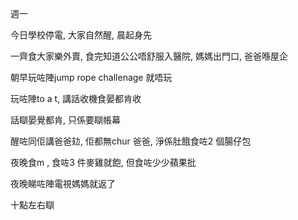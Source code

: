 週一

今日學校停電, 大家自然醒, 晨起身先

一齊食大家樂外賣, 食完知道公公唔舒服入醫院, 媽媽出門口, 爸爸喺屋企

朝早玩咗陣jump rope challenage 就唔玩

玩咗陣to a t, 講話收機食晏都肯收

話瞓晏覺都肯, 只係要瞓帳幕

醒咗同佢講爸爸攰, 佢都無chur 爸爸, 淨係肚餓食咗2 個腸仔包

夜晚食m , 食咗3 件麥雞就飽, 但食咗少少蘋果批

夜晚睇咗陣電視媽媽就返了

十點左右瞓
